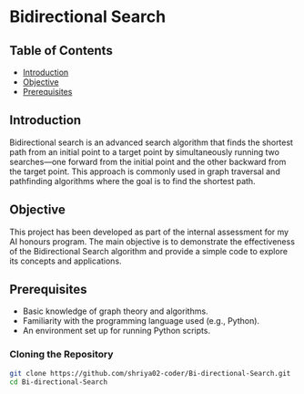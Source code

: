 
# Bidirectional Search 

## Table of Contents
- [Introduction](#introduction)
- [Objective](#objective)
- [Prerequisites](#prerequisites)

## Introduction
Bidirectional search is an advanced search algorithm that finds the shortest path from an initial point to a target point by simultaneously running two searches—one forward from the initial point and the other backward from the target point. This approach is commonly used in graph traversal and pathfinding algorithms where the goal is to find the shortest path.

## Objective
This project has been developed as part of the internal assessment for my AI honours program. The main objective is to demonstrate the effectiveness of the Bidirectional Search algorithm and provide a simple code to explore its concepts and applications.

## Prerequisites
- Basic knowledge of graph theory and algorithms.
- Familiarity with the programming language used (e.g., Python).
- An environment set up for running Python scripts.

### Cloning the Repository
```bash
git clone https://github.com/shriya02-coder/Bi-directional-Search.git
cd Bi-directional-Search
```
